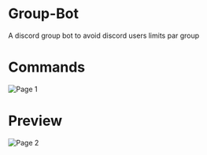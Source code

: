 # Group-Bot
A discord group bot to avoid discord users limits par group

# Commands 
![Page 1](https://i.ibb.co/3BfSsJ2/image.png)

# Preview

![Page 2](https://i.ibb.co/LnBFpS0/image.png)

